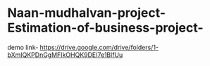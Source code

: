 # Naan-mudhalvan-project-Estimation-of-business-project-
demo link-
https://drive.google.com/drive/folders/1-bXmIQKPDnGgMFIkOHQK9DEI7e1BlfUu
